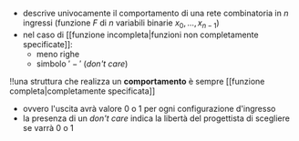 - descrive univocamente il comportamento di una rete combinatoria in $n$ ingressi
	(funzione $F$ di $n$ variabili binarie $x_0, ...,x_{n-1}$)
- nel caso di [[funzione incompleta|funzioni non completamente specificate]]:
	- meno righe
	- simbolo $'-'$ (*don't care*)

!!una struttura che realizza un **comportamento** è sempre [[funzione completa|completamente specificata]]
- ovvero l'uscita avrà valore 0 o 1 per ogni configurazione d'ingresso
- la presenza di un *don't care* indica la libertà del progettista di scegliere se varrà 0 o 1

